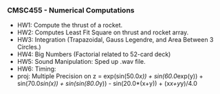 ### CMSC455 - Numerical Computations
- HW1:  Compute the thrust of a rocket.
- HW2:  Computes Least Fit Square on thrust and rocket array.
- HW3:  Integration (Trapazoidal, Gauss Legendre, and Area Between 3 Circles.)
- HW4:  Big Numbers (Factorial related to 52-card deck)
- HW5:  Sound Manipulation: Sped up .wav file.
- HW6:  Timing:
- proj: Multiple Precision on z = exp(sin(50.0*x)) + sin(60.0*exp(y)) +
                                  sin(70.0*sin(x)) + sin(sin(80.0*y)) -
                                  sin(20.0*(x+y)) + (x*x+y*y)/4.0
